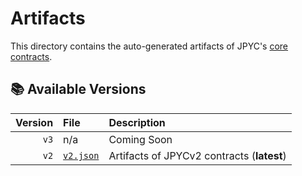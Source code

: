 # Artifacts

This directory contains the auto-generated artifacts of JPYC's [core contracts](https://github.com/jcam1/JPYCv2).

## 📚 Available Versions

|          Version | File | Description                                            |
| ---------------: | :----------------------------------------------------- | :----------------------------------------------------- |
|        `v3` | n/a | Coming Soon                                |
|        `v2` | [`v2.json`](./v2.json) | Artifacts of JPYCv2 contracts (**latest**)                                |
